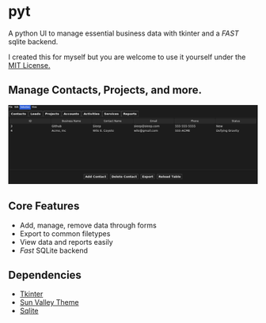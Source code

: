 # pyt

A python UI to manage essential business data with tkinter and a *FAST* sqlite backend.

I created this for myself but you are welcome to use it yourself under the [MIT License.](LICENSE)

## Manage Contacts, Projects, and more.

![](https://github.com/Sieep-Coding/pyt/blob/main/assets/image.png)

## Core Features

- Add, manage, remove data through forms
- Export to common filetypes
- View data and reports easily
- *Fast* SQLite backend

## Dependencies

- [Tkinter](https://docs.python.org/3/library/tkinter.html)
- [Sun Valley Theme](https://github.com/rdbende/Sun-Valley-ttk-theme/tree/main)
- [Sqlite](https://www.sqlite.org/)